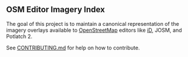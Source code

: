 ## OSM Editor Imagery Index

The goal of this project is to maintain a canonical representation of the imagery
overlays available to [OpenStreetMap](http://osm.org/) editors like [iD](https://github.com/systemed/iD),
JOSM, and Potlatch 2.

See [CONTRIBUTING.md](CONTRIBUTING.md) for help on how to contribute.
